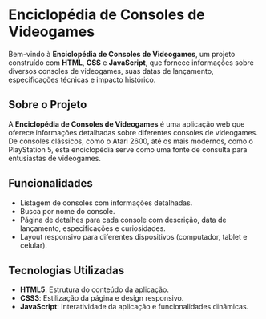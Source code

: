 

# Enciclopédia de Consoles de Videogames

Bem-vindo à **Enciclopédia de Consoles de Videogames**, um projeto construído com **HTML**, **CSS** e **JavaScript**, que fornece informações sobre diversos consoles de videogames, suas datas de lançamento, especificações técnicas e impacto histórico.

## Sobre o Projeto

A **Enciclopédia de Consoles de Videogames** é uma aplicação web que oferece informações detalhadas sobre diferentes consoles de videogames. De consoles clássicos, como o Atari 2600, até os mais modernos, como o PlayStation 5, esta enciclopédia serve como uma fonte de consulta para entusiastas de videogames.

## Funcionalidades

- Listagem de consoles com informações detalhadas.
- Busca por nome do console.
- Página de detalhes para cada console com descrição, data de lançamento, especificações e curiosidades.
- Layout responsivo para diferentes dispositivos (computador, tablet e celular).

## Tecnologias Utilizadas

- **HTML5**: Estrutura do conteúdo da aplicação.
- **CSS3**: Estilização da página e design responsivo.
- **JavaScript**: Interatividade da aplicação e funcionalidades dinâmicas.

